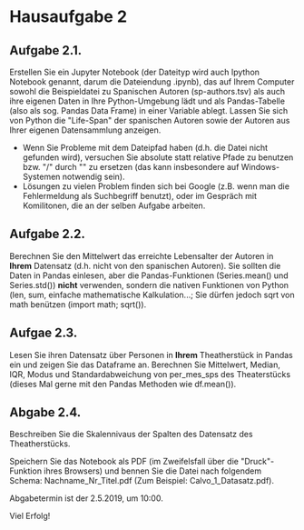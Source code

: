 # Hausaufgabe 2

## Aufgabe 2.1. 
Erstellen Sie ein Jupyter Notebook (der Dateityp wird auch Ipython Notebook genannt, darum die Dateiendung .ipynb), das auf Ihrem Computer sowohl die Beispieldatei zu Spanischen Autoren (sp-authors.tsv) als auch ihre eigenen Daten in Ihre Python-Umgebung lädt und als Pandas-Tabelle (also als sog. Pandas Data Frame) in einer Variable ablegt. Lassen Sie sich von Python die "Life-Span" der spanischen Autoren sowie der Autoren aus Ihrer eigenen Datensammlung anzeigen.

- Wenn Sie Probleme mit dem Dateipfad haben (d.h. die Datei nicht gefunden wird), versuchen Sie absolute statt relative Pfade zu benutzen bzw. "/" durch "\" zu ersetzen (das kann insbesondere auf Windows-Systemen notwendig sein).
- Lösungen zu vielen Problem finden sich bei Google (z.B. wenn man die Fehlermeldung als Suchbegriff benutzt), oder im Gespräch mit Komilitonen, die an der selben Aufgabe arbeiten.

## Aufgabe 2.2. 

Berechnen Sie den Mittelwert das erreichte Lebensalter der Autoren in **Ihrem** Datensatz (d.h. nicht von den spanischen Autoren). Sie sollten die Daten in Pandas einlesen, aber die Pandas-Funktionen (Series.mean() und Series.std()) **nicht** verwenden, sondern die nativen Funktionen von Python (len, sum, einfache mathematische Kalkulation...; Sie dürfen jedoch sqrt von math benützen (import math; sqrt()).

## Aufgae 2.3.

Lesen Sie ihren Datensatz über Personen in **Ihrem**  Theatherstück in Pandas ein und zeigen Sie das Dataframe an. Berechnen Sie Mittelwert, Median, IQR, Modus und Standardabweichung von per\_mes\_sps des Theaterstücks (dieses Mal gerne mit den Pandas Methoden wie df.mean()).

## Abgabe 2.4.

Beschreiben Sie die Skalennivaus der Spalten des Datensatz des Theatherstücks.

Speichern Sie das Notebook als PDF (im Zweifelsfall über die "Druck"-Funktion ihres Browsers) und bennen Sie die Datei nach folgendem Schema: Nachname\_Nr\_Titel.pdf (Zum Beispiel: Calvo\_1\_Datasatz.pdf).

Abgabetermin ist der 2.5.2019, um 10:00.

Viel Erfolg!
